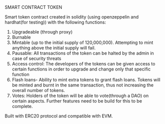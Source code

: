 SMART CONTRACT TOKEN

Smart token contract created in solidity (using openzeppelin and hardhat(for testing)) with the following functions:

1. Upgradeable (through proxy)
2. Burnable
3. Mintable (up to the initial supply of 120,000,000). Attempting to mint anything above the initial supply will fail.
4. Pausable: All transactions of the token can be halted by the admin in case of security threats
5. Access control: The developers of the tokens can be given access to certain functions in order to upgrade and change only that specific function
6. Flash loans- Ability to mint extra tokens to grant flash loans. Tokens will be minted and burnt in the same transaction, thus not increasing the overall number of tokens.
7. Votes: Holders of the token will be able to vote(through a DAO) on certain aspects. Further features need to be build for this to be complete.

Built with ERC20 protocol and compatible with EVM.
